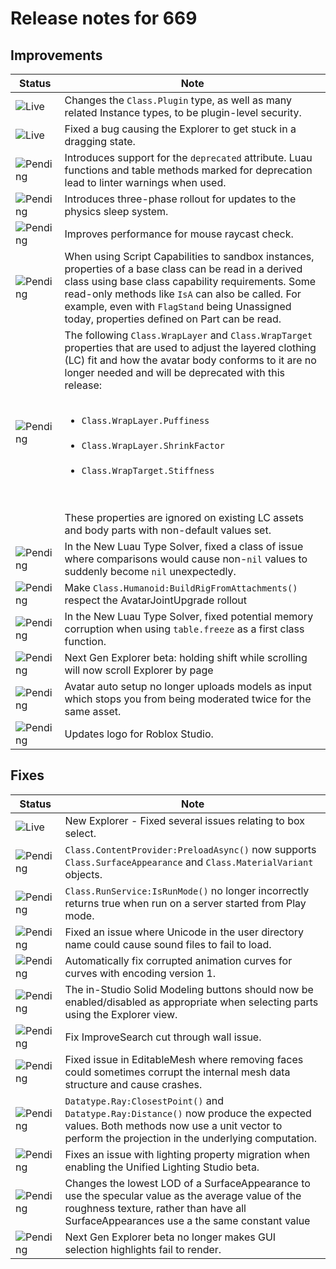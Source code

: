 # Release notes for 669

## Improvements

| Status | Note |
|--------|------|
| ![Live](https://img.shields.io/badge/Live-009E57?style=flat)  | Changes the <code>Class.Plugin</code> type, as well as many related Instance types, to be plugin-level security. |
| ![Live](https://img.shields.io/badge/Live-009E57?style=flat)  | Fixed a bug causing the Explorer to get stuck in a dragging state. |
| ![Pending](https://img.shields.io/badge/Pending-DEA517?style=flat)  | Introduces support for the <code>deprecated</code> attribute. Luau functions and table methods marked for deprecation lead to linter warnings when used. |
| ![Pending](https://img.shields.io/badge/Pending-DEA517?style=flat)  | Introduces three-phase rollout for updates to the physics sleep system. |
| ![Pending](https://img.shields.io/badge/Pending-DEA517?style=flat)  | Improves performance for mouse raycast check. |
| ![Pending](https://img.shields.io/badge/Pending-DEA517?style=flat)  | When using Script Capabilities to sandbox instances, properties of a base class can be read in a derived class using base class capability requirements. Some read-only methods like <code>IsA</code> can also be called. For example, even with <code>FlagStand</code> being Unassigned today, properties defined on Part can be read. |
| ![Pending](https://img.shields.io/badge/Pending-DEA517?style=flat)  | The following <code>Class.WrapLayer</code> and <code>Class.WrapTarget</code> properties that are used to adjust the layered clothing (LC) fit and how the avatar body conforms to it are no longer needed and will be deprecated with this release:<br><ul><br><li><code>Class.WrapLayer.Puffiness</code></li><br><li><code>Class.WrapLayer.ShrinkFactor</code></li><br><li><code>Class.WrapTarget.Stiffness</code></li><br></ul><br>These properties are ignored on existing LC assets and body parts with non-default values set. |
| ![Pending](https://img.shields.io/badge/Pending-DEA517?style=flat)  | In the New Luau Type Solver, fixed a class of issue where comparisons would cause non-<code>nil</code> values to suddenly become <code>nil</code> unexpectedly. |
| ![Pending](https://img.shields.io/badge/Pending-DEA517?style=flat)  | Make <code>Class.Humanoid:BuildRigFromAttachments()</code> respect the AvatarJointUpgrade rollout |
| ![Pending](https://img.shields.io/badge/Pending-DEA517?style=flat)  | In the New Luau Type Solver, fixed potential memory corruption when using <code>table.freeze</code> as a first class function. |
| ![Pending](https://img.shields.io/badge/Pending-DEA517?style=flat)  | Next Gen Explorer beta: holding shift while scrolling will now scroll Explorer by page |
| ![Pending](https://img.shields.io/badge/Pending-DEA517?style=flat)  | Avatar auto setup no longer uploads models as input which stops you from being moderated twice for the same asset. |
| ![Pending](https://img.shields.io/badge/Pending-DEA517?style=flat)  | Updates logo for Roblox Studio. |
## Fixes

| Status | Note |
|--------|------|
| ![Live](https://img.shields.io/badge/Live-009E57?style=flat)  | New Explorer - Fixed several issues relating to box select. |
| ![Pending](https://img.shields.io/badge/Pending-DEA517?style=flat)  | <code>Class.ContentProvider:PreloadAsync()</code> now supports <code>Class.SurfaceAppearance</code> and <code>Class.MaterialVariant</code> objects. |
| ![Pending](https://img.shields.io/badge/Pending-DEA517?style=flat)  | <code>Class.RunService:IsRunMode()</code> no longer incorrectly returns true when run on a server started from Play mode. |
| ![Pending](https://img.shields.io/badge/Pending-DEA517?style=flat)  | Fixed an issue where Unicode in the user directory name could cause sound files to fail to load. |
| ![Pending](https://img.shields.io/badge/Pending-DEA517?style=flat)  | Automatically fix corrupted animation curves for curves with encoding version 1. |
| ![Pending](https://img.shields.io/badge/Pending-DEA517?style=flat)  | The in-Studio Solid Modeling buttons should now be enabled/disabled as appropriate when selecting parts using the Explorer view. |
| ![Pending](https://img.shields.io/badge/Pending-DEA517?style=flat)  | Fix ImproveSearch cut through wall issue. |
| ![Pending](https://img.shields.io/badge/Pending-DEA517?style=flat)  | Fixed issue in EditableMesh where removing faces could sometimes corrupt the internal mesh data structure and cause crashes. |
| ![Pending](https://img.shields.io/badge/Pending-DEA517?style=flat)  | <code>Datatype.Ray:ClosestPoint()</code> and <code>Datatype.Ray:Distance()</code> now produce the expected values. Both methods now use a unit vector to perform the projection in the underlying computation. |
| ![Pending](https://img.shields.io/badge/Pending-DEA517?style=flat)  | Fixes an issue with lighting property migration when enabling the Unified Lighting Studio beta. |
| ![Pending](https://img.shields.io/badge/Pending-DEA517?style=flat)  | Changes the lowest LOD of a SurfaceAppearance to use the specular value as the average value of the roughness texture, rather than have all SurfaceAppearances use a the same constant value |
| ![Pending](https://img.shields.io/badge/Pending-DEA517?style=flat)  | Next Gen Explorer beta no longer makes GUI selection highlights fail to render. |
